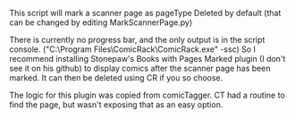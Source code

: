 This script will mark a scanner page as pageType Deleted by default (that can be changed by editing MarkScannerPage.py)

There is currently no progress bar, and the only output is in the script console. ("C:\Program Files\ComicRack\ComicRack.exe" -ssc) So I recommend installing Stonepaw's Books with Pages Marked plugin (I don't see it on his github) to display comics after the scanner page has been marked. It can then be deleted using CR if you so choose.

The logic for this plugin was copied from comicTagger. CT had a routine to find the page, but wasn't exposing that as an easy option.
